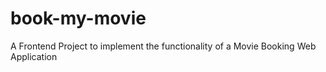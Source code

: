 # book-my-movie
A Frontend Project to implement the functionality of a Movie Booking Web Application
